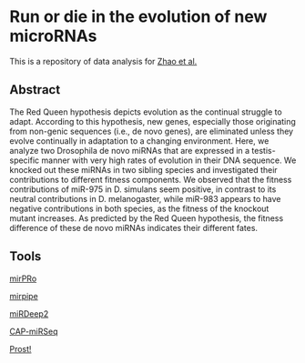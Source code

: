 # Run or die in the evolution of new microRNAs
This is a repository of data analysis for [Zhao et al.](https://www.biorxiv.org/content/10.1101/345769v2)

## Abstract
 The Red Queen hypothesis depicts evolution as the continual struggle to adapt. According to this hypothesis, new genes, especially those originating from non-genic sequences (i.e., de novo genes), are eliminated unless they evolve continually in adaptation to a changing environment. Here, we analyze two Drosophila de novo miRNAs that are expressed in a testis-specific manner with very high rates of evolution in their DNA sequence. We knocked out these miRNAs in two sibling species and investigated their contributions to different fitness components. We observed that the fitness contributions of miR-975 in D. simulans seem positive, in contrast to its neutral contributions in D. melanogaster, while miR-983 appears to have negative contributions in both species, as the fitness of the knockout mutant increases. As predicted by the Red Queen hypothesis, the fitness difference of these de novo miRNAs indicates their different fates.

 ## Tools
 [mirPRo](https://sourceforge.net/projects/mirpro/)

 [mirpipe](https://github.com/loosolab/mirpipe)

 [miRDeep2](https://www.mdc-berlin.de/content/mirdeep2-documentation)

 [CAP-miRSeq](https://bmcgenomics.biomedcentral.com/articles/10.1186/1471-2164-15-423)
 
 [Prost!](https://prost.readthedocs.io/en/latest/)
